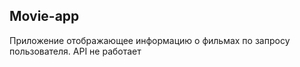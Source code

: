 **Movie-app**
----
Приложение отображающее информацию о фильмах по запросу пользователя.
API не работает
